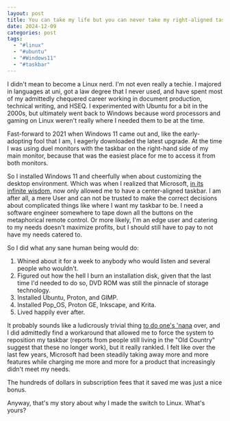 ```yaml
---
layout: post
title: You can take my life but you can never take my right-aligned taskbar
date: 2024-12-09
categories: post
tags:
  - "#linux"
  - "#ubuntu"
  - "#Windows11"
  - "#taskbar"
---
```

I didn't mean to become a Linux nerd. I'm not even really a techie. I majored in languages at uni, got a law degree that I never used, and have spent most of my admittedly chequered career working in document production, technical writing, and HSEQ. I experimented with Ubuntu for a bit in the 2000s, but ultimately went back to Windows because word processors and gaming on Linux weren't really where I needed them to be at the time.

Fast-forward to 2021 when Windows 11 came out and, like the early-adopting fool that I am, I eagerly downloaded the latest upgrade. At the time I was using duel monitors with the taskbar on the right-hand side of my main monitor, because that was the easiest place for me to access it from both monitors.

So I installed Windows 11 and cheerfully when about customizing the desktop environment. Which was when I realized that Microsoft, [in its infinite wisdom](https://www.windowscentral.com/microsoft-explains-why-you-cant-move-windows-11-taskbar), now only allowed me to have a center-aligned taskbar. I am after all, a mere User and can not be trusted to make the correct decisions about complicated things like where I want my taskbar to be. I need a software engineer somewhere to tape down all the buttons on the metaphorical remote control. Or more likely, I'm an edge user and catering to my needs doesn't maximize profits, but I should still have to pay to not have my needs catered to.

So I did what any sane human being would do: 
1. Whined about it for a week to anybody who would listen and several people who wouldn't. 
2. Figured out how the hell I burn an installation disk, given that the last time I'd needed to do so, DVD ROM was still the pinnacle of storage technology.
3. Installed Ubuntu, Proton, and GIMP.
4. Installed Pop_OS, Proton GE, Inkscape, and Krita.
5. Lived happily ever after.

It probably sounds like a ludicrously trivial thing [to do one's 'nana](https://www.collinsdictionary.com/us/dictionary/english/do-ones-nana) over, and I did admittedly find a workaround that allowed me to force the system to reposition my taskbar (reports from people still living in the "Old Country" suggest that these no longer work), but it really rankled. I felt like over the last few years, Microsoft had been steadily taking away more and more features while charging me more and more for a product that increasingly didn't meet my needs.

The hundreds of dollars in subscription fees that it saved me was just a nice bonus.

Anyway, that's my story about why I made the switch to Linux. What's yours?
